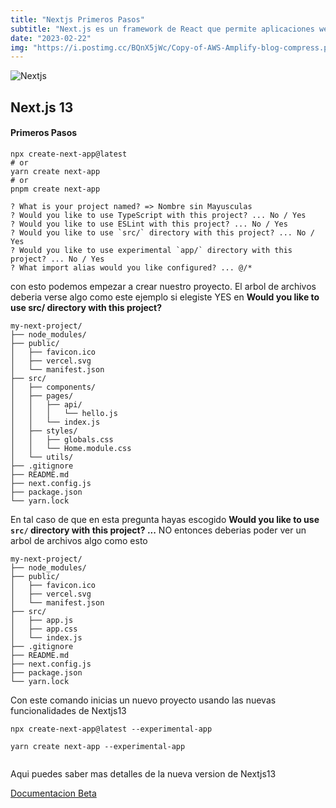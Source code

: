 ```yaml
---
title: "Nextjs Primeros Pasos"
subtitle: "Next.js es un framework de React que permite aplicaciones web"
date: "2023-02-22"
img: "https://i.postimg.cc/BQnX5jWc/Copy-of-AWS-Amplify-blog-compress.png"
---
```



![Nextjs](https://i.postimg.cc/wx5whRxc/twitter-card.png)

## Next.js 13




#### Primeros Pasos




```
npx create-next-app@latest
# or
yarn create next-app
# or
pnpm create next-app
```

```
? What is your project named? => Nombre sin Mayusculas
? Would you like to use TypeScript with this project? ... No / Yes 
? Would you like to use ESLint with this project? ... No / Yes
? Would you like to use `src/` directory with this project? ... No / Yes
? Would you like to use experimental `app/` directory with this project? ... No / Yes
? What import alias would you like configured? ... @/*
```

con esto podemos empezar a crear nuestro proyecto. El arbol de archivos deberia verse algo como este ejemplo si elegiste YES en **Would you like to use src/ directory with this project?**

```
my-next-project/
├── node_modules/
├── public/
│   ├── favicon.ico
│   ├── vercel.svg
│   └── manifest.json
├── src/
│   ├── components/
│   ├── pages/
│   │   ├── api/
│   │   │   └── hello.js
│   │   └── index.js
│   ├── styles/
│   │   ├── globals.css
│   │   └── Home.module.css
│   └── utils/
├── .gitignore
├── README.md
├── next.config.js
├── package.json
└── yarn.lock
```

En tal caso de que en esta pregunta hayas escogido **Would you like to use `src/` directory with this project? ...** NO 
entonces deberias poder ver un arbol de archivos algo como esto

```
my-next-project/
├── node_modules/
├── public/
│   ├── favicon.ico
│   ├── vercel.svg
│   └── manifest.json
├── src/
│   ├── app.js
│   ├── app.css
│   └── index.js
├── .gitignore
├── README.md
├── next.config.js
├── package.json
└── yarn.lock
```

Con este comando inicias un nuevo proyecto usando las nuevas funcionalidades de Nextjs13

```
npx create-next-app@latest --experimental-app 

yarn create next-app --experimental-app
  
```

Aqui puedes saber mas detalles de la nueva version de Nextjs13 

[Documentacion Beta](https://beta.nextjs.org/docs)
